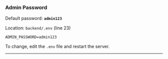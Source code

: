 ### Admin Password
Default password: **`admin123`**

Location: `backend/.env` (line 23)
```env
ADMIN_PASSWORD=admin123
```

To change, edit the `.env` file and restart the server.

---
